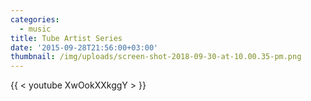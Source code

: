 ```yaml
---
categories:
  - music
title: Tube Artist Series
date: '2015-09-28T21:56:00+03:00'
thumbnail: /img/uploads/screen-shot-2018-09-30-at-10.00.35-pm.png
---
```

{{ < youtube XwOokXXkggY > }}
